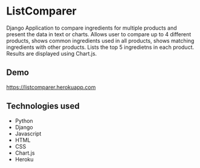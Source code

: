 
# ListComparer

Django Application to compare ingredients for multiple products and present the data in text or charts. Allows user to compare up to 4 different products, shows common ingredients used in all products, shows matching ingredients with other products. Lists the top 5 ingredietns in each product. Results are displayed using Chart.js.  

## Demo

https://listcomparer.herokuapp.com

  
## Technologies used

* Python
* Django
* Javascript
* HTML
* CSS
* Chart.js
* Heroku
